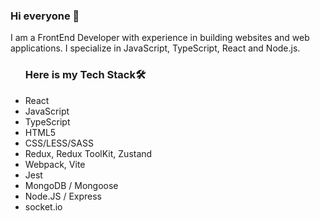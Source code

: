 ### Hi everyone 👋
I am a FrontEnd Developer with experience in building websites and web applications. I specialize in JavaScript, TypeScript, React and Node.js. 

<!-- <img src="https://github-readme-stats.vercel.app/api?username=aizana1&&show_icons=true&title_color=ffffff&icon_color=bb2acf&text_color=daf7dc&bg_color=151515">
 -->
<ul><h3>Here is my Tech Stack🛠</h3>
 <li>React</li>
 <li>JavaScript</li>
 <li>TypeScript</li>
 <li>HTML5</li>
<li>CSS/LESS/SASS</li>
<li>Redux, Redux ToolKit, Zustand</li>
<li>Webpack, Vite</li>
<li>Jest</li>
<li>MongoDB / Mongoose</li>
<li>Node.JS / Express</li>
 <li>socket.io</li>
  </ul>
